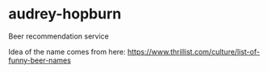 # audrey-hopburn
Beer recommendation service

Idea of the name comes from here: https://www.thrillist.com/culture/list-of-funny-beer-names
